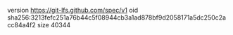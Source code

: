 version https://git-lfs.github.com/spec/v1
oid sha256:3213fefc251a76b44c5f08944cb3a1ad878bf9d2058171a5dc250c2acc84a4f2
size 40344
